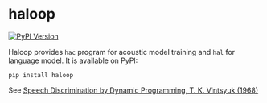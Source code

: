 # haloop

[![PyPI Version](https://img.shields.io/pypi/v/hecto-agent.svg)](https://pypi.python.org/pypi/hecto-agent)

Haloop provides `hac` program for acoustic model training and `hal` for language model. It is available on PyPI:

```
pip install haloop
```

See [Speech Discrimination by Dynamic Programming, T. K. Vintsyuk (1968)](https://link.springer.com/article/10.1007/BF01074755)

